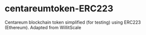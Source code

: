# centareumtoken-ERC223
Centareum blockchain token simplified (for testing) using ERC223 (Ethereum). Adapted from WillitScale
